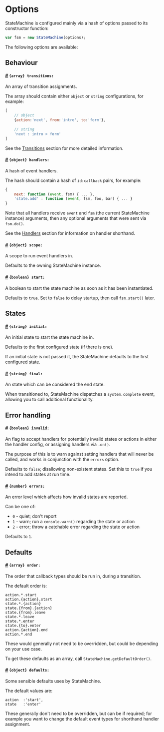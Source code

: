# Options


StateMachine is configured mainly via a hash of options passed to its constructor function:

```javascript
var fsm = new StateMachine(options);
```

The following options are available:

## Behaviour

<h4>
	<a name="transitions" href="#transitions">#</a>
	<code>{array} transitions:</code>
</h4>

An array of transition assignments. 

The array should contain either `object` or `string` configurations, for example:

```javascript
[
    // object
    {action:'next', from:'intro', to:'form'},
    
    // string
    'next : intro > form'
]
```

See the [Transitions](transitions.md) section for more detailed information.

<h4>
	<a name="handlers" href="#handlers">#</a>
	<code>{object} handlers:</code>
</h4>

A hash of event handlers.

The hash should contain a hash of `id:callback` pairs, for example:

```javascript
{
    next: function (event, fsm) { ... },
    'state.add' : function (event, fsm, foo, bar) { ... }
}
```

Note that all handlers receive `event` and `fsm` (the current StateMachine instance) arguments, then any optional arguments that were sent via `fsm.do()`.

See the [Handlers](handlers.md) section for information on handler shorthand.

<h4>
	<a name="scope" href="#scope">#</a>
	<code>{object} scope:</code>
</h4>

A scope to run event handlers in.

Defaults to the owning StateMachine instance.

<h4>
	<a name="start" href="#start">#</a>
	<code>{boolean} start:</code>
</h4> 

A boolean to start the state machine as soon as it has been instantiated.

Defaults to `true`. Set to `false` to delay startup, then call `fsm.start()` later.

## States

<h4>
	<a name="initial" href="#initial">#</a>
	<code>{string} initial:</code>
</h4>

An initial state to start the state machine in.

Defaults to the first configured state (if there is one).

If an initial state is not passed it, the StateMachine defaults to the first configured state.

<h4>
	<a name="final" href="#final">#</a>
	<code>{string} final:</code>
</h4>

An state which can be considered the end state.

When transitioned to, StateMachine dispatches a `system.complete` event, allowing you to call additional functionality.

## Error handling

<h4>
	<a name="invalid" href="#invalid">#</a>
	<code>{boolean} invalid:</code>
</h4>

An flag to accept handlers for potentially invalid states or actions in either the handler config, or assigning handlers via `.on()`.


The purpose of this is to warn against setting handlers that will never be called, and works in conjunction with the `errors` option.

Defaults to `false`; disallowing non-existent states. Set this to `true` if you intend to add states at run time.

<h4>
	<a name="errors" href="#errors">#</a>
	<code>{number} errors:</code>
</h4>

An error level which affects how invalid states are reported. 

Can be one of:

- `0` - quiet; don't report
- `1` - warn; run a `console.warn()` regarding the state or action
- `2` - error; throw a catchable error regarding the state or action

Defaults to `1`.

## Defaults

<h4>
	<a name="order" href="#order">#</a>
	<code>{array} order:</code>
</h4>

The order that callback types should be run in, during a transition. 

The default order is:

```
action.*.start
action.{action}.start
state.*.{action}
state.{from}.{action}
state.{from}.leave
state.*.leave
state.*.enter
state.{to}.enter
action.{action}.end
action.*.end
```

These would generally not need to be overridden, but could be depending on your use case.

To get these defaults as an array, call `StateMachine.getDefaultOrder()`.

<h4>
	<a name="defaults" href="#defaults">#</a>
	<code>{object} defaults:</code>
</h4>

Some sensible defaults uses by StateMachine.

The default values are:

```
action  :'start',
state   :'enter'
```

These generally don't need to be overridden, but can be if required; for example you want to change the default event types for shorthand handler assignment.